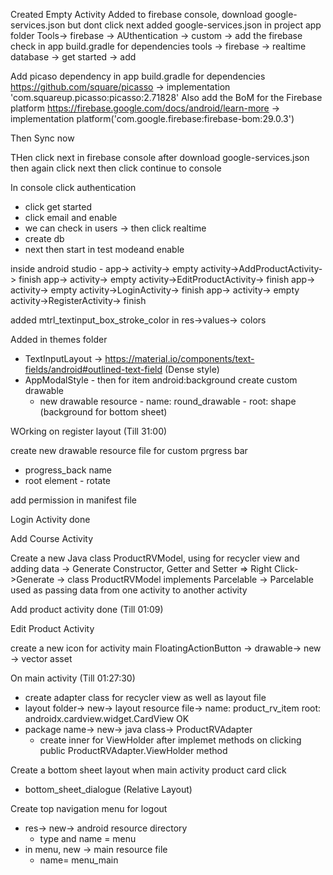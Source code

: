 

Created Empty Activity
Added to firebase console, download google-services.json but dont click next
added google-services.json in project app folder
Tools-> firebase -> AUthentication -> custom -> add the firebase
check in app build.gradle for dependencies
tools -> firebase -> realtime database -> get started -> add

Add picaso dependency in app build.gradle for dependencies
https://github.com/square/picasso
-> implementation 'com.squareup.picasso:picasso:2.71828'
Also add the BoM for the Firebase platform
https://firebase.google.com/docs/android/learn-more
-> implementation platform('com.google.firebase:firebase-bom:29.0.3')

Then Sync now

THen click next in firebase console after download google-services.json 
then again click next
then click continue to console


In console click authentication
- click get started
- click email and enable
- we can check in users
-> then click realtime
- create db
- next then start in test modeand enable

inside android studio - app-> activity-> empty activity->AddProductActivity-> finish
app-> activity-> empty activity->EditProductActivity-> finish
app-> activity-> empty activity->LoginActivity-> finish
app-> activity-> empty activity->RegisterActivity-> finish

added mtrl_textinput_box_stroke_color in res->values-> colors

Added in themes folder 
- TextInputLayout -> https://material.io/components/text-fields/android#outlined-text-field (Dense style)
- AppModalStyle - then for item android:background create custom drawable
	- new drawable resource - name: round_drawable  - root: shape (background for bottom sheet)

WOrking on register layout (Till 31:00)

create new drawable resource file for custom prgress bar
- progress_back name
- root element - rotate

add permission in manifest file

Login Activity done

Add Course Activity

Create a new Java class ProductRVModel, using for recycler view and adding data
-> Generate Constructor, Getter and Setter => Right Click->Generate
-> class ProductRVModel implements Parcelable
-> Parcelable used as passing data from one activity to another activity

Add product activity done (Till 01:09)

Edit Product Activity

create a new icon for activity main FloatingActionButton
-> drawable-> new -> vector asset

On main activity (Till 01:27:30)
- create adapter class for recycler view as well as layout file
- layout folder-> new-> layout resource file->
	name: product_rv_item
	root: androidx.cardview.widget.CardView
	OK
- package name-> new-> java class-> ProductRVAdapter
	- create inner for ViewHolder after implemet methods on clicking public ProductRVAdapter.ViewHolder method


Create a bottom sheet layout when main activity product card click
- bottom_sheet_dialogue (Relative Layout)

Create top navigation menu for logout
- res-> new-> android resource directory
	- type and name = menu
- in menu, new -> main resource file
	- name= menu_main








